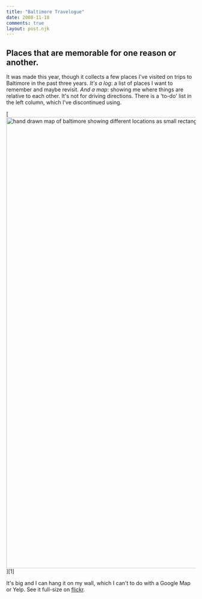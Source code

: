 ```yaml
---
title: "Baltimore Travelogue"
date: 2008-11-18
comments: true
layout: post.njk
---
```

<h2 class="post-subtitle">Places that are memorable for one reason or another.</h2>

It was made this year, though it collects a few places I've visited on trips to Baltimore in the past three years. *It's a log*: a list of places I want to remember and maybe revisit. *And a map*: showing me where things are relative to each other. It's not for driving directions. There is a 'to-do' list in the left column, which I've discontinued using.

<div class="figure">
  [<img width="1200" src="/media/posts/baltimore-travelogue/baltimore_travelogue.jpg" alt="hand drawn map of baltimore showing different locations as small rectangles" title="Baltimore travel log map" />][1]
</div>

It's big and I can hang it on my wall, which I can't to do with a Google Map or Yelp. See it full-size on [flickr][1].

 [1]: http://flickr.com/photos/lokesh/3040035296/
